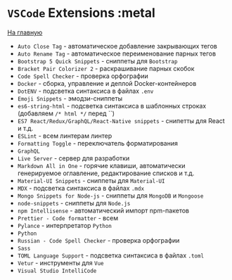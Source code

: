 # `VSCode` Extensions :metal

[На главную](../README.md)

- `Auto Close Tag` - автоматическое добавление закрывающих тегов
- `Auto Rename Tag` - автоматическое переименование парных тегов
- `Bootstrap 5 Quick Snippets` - сниппеты для `Bootstrap`
- `Bracket Pair Colorizer 2` - раскрашивание парных скобок
- `Code Spell Checker` - проверка орфографии
- `Docker` - сборка, управление и деплой Docker-контейнеров
- `DotENV` - подсветка синтаксиса в файлах `.env`
- `Emoji Snippets` - эмодзи-сниппеты
- `es6-string-html` - подсветка синтаксиса в шаблонных строках (добавляем `/* html */` перед \`\`)
- `ES7 React/Redux/GraphQL/React-Native snippets` - снипетты для React и т.д.
- `ESLint` - всем линтерам линтер
- `Formatting Toggle` - переключатель форматирования
- `GraphQL`
- `Live Server` - сервер для разработки
- `Markdown All in One` - горячие клавиши, автоматически генерируемое оглавление, редактирование списков и т.д.
- `Material-UI Snippets` - сниппеты для `Material-UI`
- `MDX` - подсветка синтаксиса в файлах `.mdx`
- `Mongo Snippets for Node-js` - сниппеты для `MongoDB` и `Mongoose`
- `node-snippets` - сниппеты для `Node.js`
- `npm Intellisense` - автоматический импорт npm-пакетов
- `Prettier - Code formatter` - всем
- `Pylance` - интерпретатор `Python`
- `Python`
- `Russian - Code Spell Checker` - проверка орфографии
- `Sass`
- `TOML Language Support` - подсветка синтаксиса в файлах `.toml`
- `Vetur` - инструменты для `Vue`
- `Visual Studio IntelliCode`
